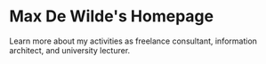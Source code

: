 # Max De Wilde's Homepage

Learn more about my activities as freelance consultant, information architect, and university lecturer.

